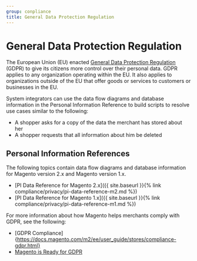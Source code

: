 ```yaml
---
group: conpliance
title: General Data Protection Regulation
---
```


# General Data Protection Regulation

The European Union (EU) enacted [General Data Protection Regulation](https://www.eugdpr.org/) (GDPR) to give its citizens more control over their personal data. GDPR applies to any organization operating within the EU. It also applies to organizations outside of the EU that offer goods or services to customers or businesses in the EU.

System integrators can use the data flow diagrams and database information in the Personal Information Reference to build scripts to resolve use cases similar to the following:

*  A shopper asks for a copy of the data the merchant has stored about her
*  A shopper requests that all information about him be deleted

## Personal Information References

The following topics contain data flow diagrams and database information for Magento version 2.x and Magento version 1.x.

- [PI Data Reference for Magento 2.x]({{ site.baseurl }}{% link compliance/privacy/pi-data-reference-m2.md %})
- [PI Data Reference for Magento 1.x]({{ site.baseurl }}{% link compliance/privacy/pi-data-reference-m1.md %})

For more information about how Magento helps merchants comply with GDPR, see the following:

- [GDPR Compliance]{https://docs.magento.com/m2/ee/user_guide/stores/compliance-gdpr.html}
- [Magento is Ready for GDPR](https://magento.com/gdpr)